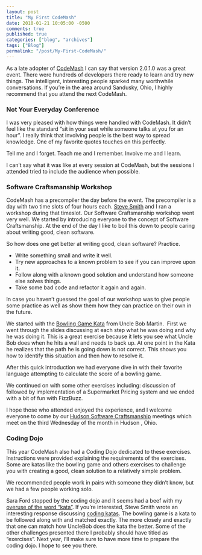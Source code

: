 ```yaml
---
layout: post
title: "My First CodeMash"
date: 2010-01-21 10:05:00 -0500
comments: true
published: true
categories: ["blog", "archives"]
tags: ["Blog"]
permalink: "/post/My-First-CodeMash/"
---
```

<!-- more -->

<p>As a late adopter of <a href="http://codemash.org/" target="_blank">CodeMash</a> I can say that version 2.0.1.0 was a great event. There were hundreds of developers there ready to learn and try new things. The intelligent, interesting people sparked many worthwhile conversations. If you&rsquo;re in the area around Sandusky, Ohio, I highly recommend that you attend the next CodeMash.</p>
<h3>Not Your Everyday Conference</h3>
<p>I was very pleased with how things were handled with CodeMash. It didn&rsquo;t feel like the standard &ldquo;sit in your seat while someone talks at you for an hour&rdquo;. I really think that involving people is the best way to spread knowledge. One of my favorite quotes touches on this perfectly.</p>
<p>Tell me and I forget. Teach me and I remember. Involve me and I learn.</p>
<p>I can&rsquo;t say what it was like at every session at CodeMash, but the sessions I attended tried to include the audience when possible.</p>
<h3>Software Craftsmanship Workshop</h3>
<p>CodeMash has a precompiler the day before the event. The precompiler is a day with two time slots of four hours each. <a href="http://stevesmithblog.com/" target="_blank">Steve Smith</a> and I ran a workshop during that timeslot. Our Software Craftsmanship workshop went very well. We started by introducing everyone to the concept of Software Craftsmanship. At the end of the day I like to boil this down to people caring about writing good, clean software.</p>
<p>So how does one get better at writing good, clean software? Practice.</p>
<ul>
<li>Write something small and write it well. </li>
<li>Try new approaches to a known problem to see if you can improve upon it.</li>
<li>Follow along with a known good solution and understand how someone else solves things.</li>
<li>Take some bad code and refactor it again and again.</li>
</ul>
<p>In case you haven&rsquo;t guessed the goal of our workshop was to give people some practice as well as show them how they can practice on their own in the future.</p>
<p>We started with the <a href="http://www.butunclebob.com/ArticleS.UncleBob.TheBowlingGameKata" target="_blank">Bowling Game Kata</a> from Uncle Bob Martin.&nbsp; First we went through the slides discussing at each step what he was doing and why he was doing it. This is a great exercise because it lets you see what Uncle Bob does when he hits a wall and needs to back up. At one point in the Kata he realizes that the path he is going down is not correct. This shows you how to identify this situation and then how to resolve it.</p>
<p>After this quick introduction we had everyone dive in with their favorite language attempting to calculate the score of a bowling game.</p>
<p>We continued on with some other exercises including: discussion of followed by implementation of a Supermarket Pricing system and we ended with a bit of fun with FizzBuzz.</p>
<p>I hope those who attended enjoyed the experience, and I welcome everyone to come by our <a href="http://hudsonsc.com/" target="_blank">Hudson Software Craftsmanship</a> meetings which meet on the third Wednesday of the month in Hudson , Ohio.</p>
<h3>Coding Dojo</h3>
<p>This year CodeMash also had a Coding Dojo dedicated to these exercises. Instructions were provided explaining the requirements of the exercises. Some are katas like the bowling game and others exercises to challenge you with creating a good, clean solution to a relatively simple problem.</p>
<p>We recommended people work in pairs with someone they didn&rsquo;t know, but we had a few people working solo.</p>
<p>Sara Ford stopped by the coding dojo and it seems had a beef with my <a href="http://blogs.msdn.com/saraford/archive/2010/01/17/coding-is-not-kata.aspx" target="_blank">overuse of the word &ldquo;kata&rdquo;</a>. If you&rsquo;re interested, Steve Smith wrote an interesting response discussing <a href="http://stevesmithblog.com/blog/coding-katas/" target="_blank">coding katas</a>. The bowling game is a kata to be followed along with and matched exactly. The more closely and exactly that one can match how UncleBob does the kata the better. Some of the other challenges presented there I probably should have titled as &ldquo;exercises&rdquo;. Next year, I&rsquo;ll make sure to have more time to prepare the coding dojo. I hope to see you there.</p>
